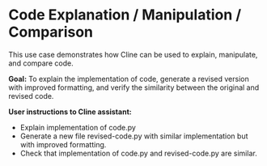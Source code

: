 # Code Explanation / Manipulation / Comparison

This use case demonstrates how Cline can be used to explain, manipulate, and compare code.

**Goal:** To explain the implementation of code, generate a revised version with improved formatting, and verify the similarity between the original and revised code.

**User instructions to Cline assistant:**
- Explain implementation of code.py
- Generate a new file revised-code.py with similar implementation but with improved formatting.
- Check that implementation of code.py and revised-code.py are similar.
